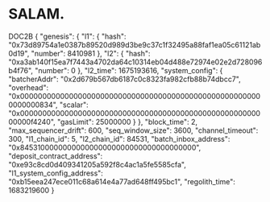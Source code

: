 # SALAM.
DOC2B
{
  "genesis": {
    "l1": {
      "hash": "0x73d89754a1e0387b89520d989d3be9c37c1f32495a88faf1ea05c61121ab0d19",
      "number": 8410981
    },
    "l2": {
      "hash": "0xa3ab140f15ea7f7443a4702da64c10314eb04d488e72974e02e2d728096b4f76",
      "number": 0
    },
    "l2_time": 1675193616,
    "system_config": {
      "batcherAddr": "0x2d679b567db6187c0c8323fa982cfb88b74dbcc7",
      "overhead": "0x0000000000000000000000000000000000000000000000000000000000000834",
      "scalar": "0x00000000000000000000000000000000000000000000000000000000000f4240",
      "gasLimit": 25000000
    }
  },
  "block_time": 2,
  "max_sequencer_drift": 600,
  "seq_window_size": 3600,
  "channel_timeout": 300,
  "l1_chain_id": 5,
  "l2_chain_id": 84531,
  "batch_inbox_address": "0x8453100000000000000000000000000000000000",
  "deposit_contract_address": "0xe93c8cd0d409341205a592f8c4ac1a5fe5585cfa",
  "l1_system_config_address": "0xb15eea247ece011c68a614e4a77ad648ff495bc1",
  "regolith_time": 1683219600
}
